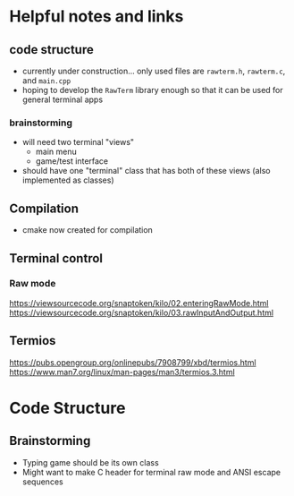 

# Helpful notes and links

## code structure
* currently under construction... only used files are `rawterm.h`, `rawterm.c`, and `main.cpp`
* hoping to develop the `RawTerm` library enough so that it can be used for general terminal apps

### brainstorming
* will need two terminal "views"
    * main menu
    * game/test interface
* should have one "terminal" class that has both of these views (also implemented as classes)


## Compilation
* cmake now created for compilation
## Terminal control

### Raw mode
https://viewsourcecode.org/snaptoken/kilo/02.enteringRawMode.html
https://viewsourcecode.org/snaptoken/kilo/03.rawInputAndOutput.html

## Termios
https://pubs.opengroup.org/onlinepubs/7908799/xbd/termios.html
https://www.man7.org/linux/man-pages/man3/termios.3.html

# Code Structure
## Brainstorming
* Typing game should be its own class
* Might want to make C header for terminal raw mode and ANSI escape sequences
